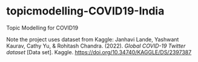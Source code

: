# topicmodelling-COVID19-India
Topic Modelling for COVID19 


Note the project uses dataset from Kaggle: Janhavi Lande, Yashwant Kaurav, Cathy Yu, &amp; Rohitash Chandra. (2022). <i>Global COVID-19 Twitter  dataset</i> [Data set]. Kaggle. https://doi.org/10.34740/KAGGLE/DS/2397387


